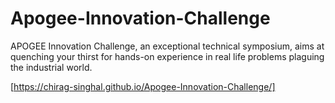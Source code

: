 # Apogee-Innovation-Challenge
APOGEE Innovation Challenge, an exceptional technical symposium, aims at quenching your thirst for hands-on experience in real life problems plaguing the industrial world.

[https://chirag-singhal.github.io/Apogee-Innovation-Challenge/]